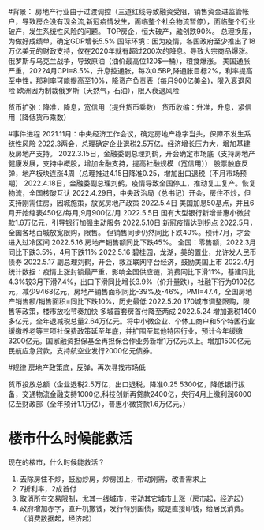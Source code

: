 #背景：
房地产行业由于过渡调控（三道红线导致融资受阻，销售资金进监管帐户，导致房企没有现金流,新冠疫情发生，面临整个社会物流暂停），面临整个行业破产，发生系统性风险的问题。
TOP房企，恒大破产，融创跌90%。
总理换届，为做好成绩单，确定GDP增长5.5%
国际环境：因为疫情，各国政府至少推出了18万亿美元的财政支持，仅在2020年就有超过200次的降息。导致大宗商品爆涨。
俄罗斯与乌克兰战争，导致原油（油价最高位120$一桶），粮食爆涨。
美国通胀严重，20224月CPI=8.5%，升息控通胀，每次0.5BP,降通胀目标2%，利率提高至中性，那利率可能提高至10%，降资产负责表（每月900亿美金)，限入衰退风险
欧洲因为制裁俄罗斯（天然气，石油），限入衰退风险


货币扩张：降准，降息，宽信用（提升货币乘数）
货币收缩：升准，升息，紧信用（降低货币乘数）

#事件进程
2021.11月：中央经济工作会议，确定房地产稳字当头，保障不发生系统性风险
2022.3两会，总理确定企业退税2.5万亿。经济增长压力大，增加基建及房地产支持。
2022.3.15日，金融委副总理刘鹤，开会确定市场底（支持房地产健康发展，支持中概股，增加金融支持，提高社融规模（宽信用））
股票触底反弹，地产板块连涨4周（总理推进4.15日降准0.25，增加出口退税（不月市场预期）
2022.4.18日，金融委副总理刘鹤，疫情导致全国停工，推动复工复产。恢复物流，全国核酸互认
2022.4.29日，中央政治局（总书记）开会，房住不炒，但支持刚需住房，因城施策，放宽房地产政策
2022.5.4日 美国加息50基点，并且6月开始缩表450亿/每月,9月900亿/月
2022.5.5日 国有大型银行新增普惠小微贷款1.6万亿元，引导银行加强主动服务
2022.5.10日 新冠疫情达到拐点
2022.5月，全国各地百城放宽限购，限售。 但销售同步仍然同比下跌40%。预计7月，才会进入过冷区间
2022.5.16 房地产销售额同比下跌45%。 
全国：零售额，2022.3月同比下跌3.5%，4月下跌11%
2022.5.16 碧桂园，龙湖，美的置业，允许发人民币债券
2022.5.17 副总理刘鹤，开会，救互联网平台经济，鼓励美国上市
2022.4月统计数据：疫情上涨封锁最严重，影响全国供应链，消费同比下滑11%，基建同比4.3%较3月下滑7.4%，出口下滑同比增长3.9%（价升量跌），社融下行为9102亿元，减少9468亿元，房地产销售面积同比-39%及-46%，PMI=47.4，全国房地产销售额/销售面积=同比下跌10%，历史最低
2022.5.20 170城市调整限购，限售等政策，楼市放松节奏加快 多城首套房首付降至两成
2022.5.24 增加退税1400多亿元，全年退减税总量2.64万亿元。将中小微企业、个体工商户和5个特困行业缓缴养老等三项社保费政策延至年底，并扩围至其他特困行业，预计今年缓缴3200亿元。国家融资担保基金再担保合作业务新增1万亿元以上。增加1500亿元民航应急贷款，支持航空业发行2000亿元债券。

#规律
房地产政策底，反弹，再次寻找市场低


货币投放总额（企业退税2.5万亿，出口退税，降准0.25 5300亿，降低银行拔备，交通物流金融支持1000亿,科技创新再贷款2400亿，央行4月上缴利润6000亿至财政部（全年预计1.1万亿），普惠小微贷款1.6万亿元，）

# 楼市什么时候能救活
现在的楼市，什么时候能救活？
1. 去除房住不炒，鼓励炒房，炒房团上，带动刚需，改善需求上
2. 7折利率，2成首付
3. 取消所有交易限制，尤其一线城市，带动其它城市上涨（房市起，经济起）
4. 政府增加赤字，直升机撒钱，发行特别国债，或是直接印钱，给居民消费。（消费数据起，经济起）


